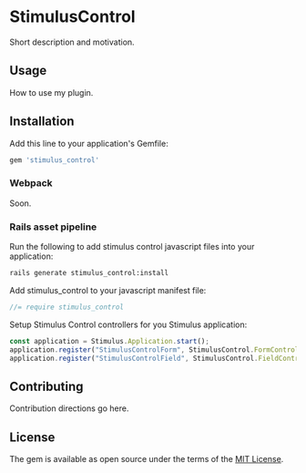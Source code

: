 # StimulusControl

Short description and motivation.

## Usage

How to use my plugin.

## Installation

Add this line to your application's Gemfile:

```ruby
gem 'stimulus_control'
```

### Webpack

Soon.

### Rails asset pipeline

Run the following to add stimulus control javascript files into your application:

```sh
rails generate stimulus_control:install
```

Add stimulus_control to your javascript manifest file:

```js
//= require stimulus_control
```

Setup Stimulus Control controllers for you Stimulus application:

```js
const application = Stimulus.Application.start();
application.register("StimulusControlForm", StimulusControl.FormController);
application.register("StimulusControlField", StimulusControl.FieldController);
```

## Contributing

Contribution directions go here.

## License

The gem is available as open source under the terms of the [MIT License](https://opensource.org/licenses/MIT).
